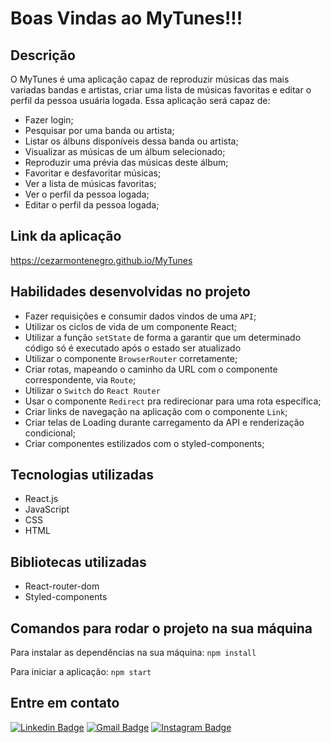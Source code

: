 # Boas Vindas ao MyTunes!!!

## Descrição

O MyTunes é uma aplicação capaz de reproduzir músicas das mais variadas bandas e artistas, criar uma lista de músicas favoritas e editar o perfil da pessoa usuária logada. Essa aplicação será capaz de:

  - Fazer login;
  - Pesquisar por uma banda ou artista;
  - Listar os álbuns disponíveis dessa banda ou artista;
  - Visualizar as músicas de um álbum selecionado;
  - Reproduzir uma prévia das músicas deste álbum;
  - Favoritar e desfavoritar músicas;
  - Ver a lista de músicas favoritas;
  - Ver o perfil da pessoa logada;
  - Editar o perfil da pessoa logada;
  
## Link da aplicação

  https://cezarmontenegro.github.io/MyTunes

## Habilidades desenvolvidas no projeto

  * Fazer requisições e consumir dados vindos de uma `API`;
  * Utilizar os ciclos de vida de um componente React;
  * Utilizar a função `setState` de forma a garantir que um determinado código só é executado após o estado ser atualizado
  * Utilizar o componente `BrowserRouter` corretamente;
  * Criar rotas, mapeando o caminho da URL com o componente correspondente, via `Route`;
  * Utilizar o `Switch` do `React Router`
  * Usar o componente `Redirect` pra redirecionar para uma rota específica;
  * Criar links de navegação na aplicação com o componente `Link`;
  * Criar telas de Loading durante carregamento da API e renderização condicional;
  * Criar componentes estilizados com o styled-components;
 
 ## Tecnologias utilizadas
 
* React.js
* JavaScript
* CSS
* HTML

## Bibliotecas utilizadas

* React-router-dom
* Styled-components

## Comandos para rodar o projeto na sua máquina

Para instalar as dependências na sua máquina: `npm install`

Para iniciar a aplicação: `npm start`

## Entre em contato

[![Linkedin Badge](https://img.shields.io/badge/-cezarmontenegro-blue?style=flat-square&logo=Linkedin&logoColor=white&link=https://www.linkedin.com/in/cezarmontenegro/)](https://www.linkedin.com/in/cezarmontenegro/) 
[![Gmail Badge](https://img.shields.io/badge/-cezarguimaraes@gmail.com-c14438?style=flat-square&logo=Gmail&logoColor=white&link=mailto:cezarguimaraes@gmail.com)](mailto:cezarguimaraes@gmail.com)
[![Instagram Badge](https://img.shields.io/badge/-@cezarguima-e4405f?style=flat-square&labelColor=e4405f&logo=instagram&logoColor=white&link=https://instagram.com/cezarguima)](https://instagram.com/cezarguima)







